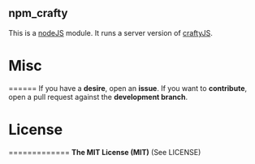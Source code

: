 npm_crafty
----------

This is a [nodeJS](http://nodejs.org/) module. It runs a server version of [craftyJS](http://craftyjs.com/).

# Misc
======
If you have a __desire__, open an __issue__. 
If you want to __contribute__, open a pull request against the __development branch__.

# License
=============
__The MIT License (MIT)__ (See LICENSE)


